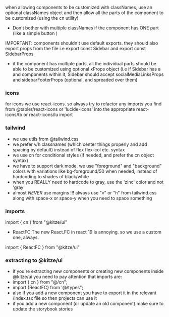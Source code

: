 when allowing components to be customized with classNames, use an optional classNames object and then allow all the parts of the component to be customized (using the cn utility)

- Don't bother with multiple classNames if the component has ONE part (like a simple button )

IMPORTANT: components shouldn't use default exports.
they should also export props from the file i.e export const Sidebar and export const SidebarProps

- if the component has multiple parts, all the individual parts should be able to be customized using optional xProps object (i.e if Sidebar has a <SocialMediaLinks/> and <SidebarFooter/> components within it, Sidebar should accept socialMediaLinksProps and sidebarFooterProps (optional, and spreaded over them)

### icons

for icons we use react-icons. so always try to refactor any imports you find from @tabler/react-icons or 'lucide-icons' into the appropriate react-icons/tb or react-icons/lu import

### tailwind

- we use utils from @tailwind.css
- we prefer v/h classnames (which center things properly and add spacing by default) instead of flex flex-col etc. syntax
- we use cn for conditional styles (if needed, and prefer the cn object syntax)
- we have to support dark mode. we use "foreground" and "background" colors with variations like bg-foreground/50 when needed, instead of hardcoding to shades of black/white
- when you REALLY need to hardcode to gray, use the 'zinc' color and not 'gray'
- almost _NEVER_ use margins !!! always use "v" or "h" from tailwind.css along with space-x or space-y when you need to space something

### imports

import { cn } from "@kitze/ui"

- ReactFC
  The new React.FC in react 19 is annoying. so we use a custom one, always.

import { ReactFC } from "@kitze/ui"

### extracting to @kitze/ui

- if you're extracting new components or creating new components inside @kitze/ui you need to pay attention that imports are:
- import { cn } from "@/cn";
- import {ReactFC} from '@/types";
- also if you add a new component you have to export it in the relevant /index.tsx file so then projects can use it
- if you add a new component (or update an old component) make sure to update the storybook stories
